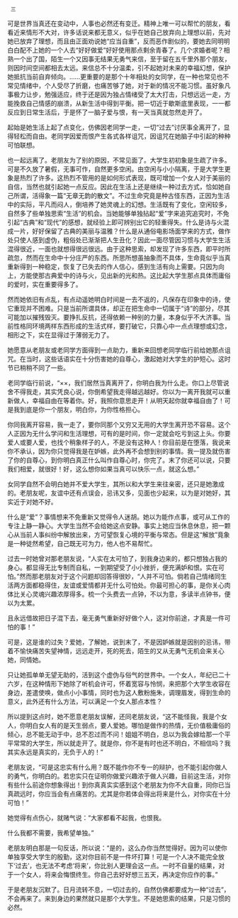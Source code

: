      三 

   可是世界当真还在变动中，人事也必然还有变迁。精神上唯一可以帮忙的朋友，看看近来情形不大对，许多话说来都无意义，似乎在她自己放弃向上理想以前，先对她已放弃了理想，而且由正面劝说她“应当自重”，反而恶作剧似的，要她去同明明白白配不上她的一个人去“好好做爱”好好使用那点剩余青春了。几个求婚者呢？相熟一个出了国，陌生一个又因事无结果无勇气来信，至于留在五千里外那个朋友，则因时间空间都相去太远。来信总不十分温柔，引不起她对未来的幸福幻想，保护她抵抗当前自弃倾向。……更重要的是那个十年相处的女同学，在一种也常见也不常见情绪中，个人受尽了折磨，也痛苦够了她，对于新的情况不能习惯。虽好象凡事极力让步，勉强适应，终于还是因为独占情绪受了太大打击，只想远远一走，方能挽救自己情感的崩溃，从新生活中得到平衡。把一切近于歇斯底里表现，一一都反应到日常生活后，于是怀了一脑子爱与恨，有一天当真就忽然走开了。

   起始是她生活上起了点变化，仿佛因老同学一走，一切“过去”讨厌事全离开了，显得轻松而自由。老同学因爱而恨产生各式各样诅咒，因诅咒在她脑子中引起的种种可怕联想。

   也一起远离了。老朋友为了别的原因，不常见面了。大学生初初象是生疏了许多。可是不久放了暑假，无事可作，自然更多空闲。由空闲与小小隔离，于是大学生更象是热烈了许多。这热烈不管用的是如何形式表现，既可增加一个女人对于美丽的自信，当然也就引起她一点反应。因此在生活上还是继续一种过去方式，恰如她自己所谓，活得象一篇“无章无韵的散文”。不过生命究竟是种古怪东西，正因为生活中的实际，平凡而闷人，倒培养了她灵魂上的幻想。生活既有了变化，空闲较多，自然多了些单独思索“生活”的机会。当她能够单独拈起“爱”字来追究追究时，不免引起“古典”和“现代”的感想，就经验上即可辨别出它的轻重得失。什么是诗与火混成一片，好好保留了古典的美丽与温雅？什么是从通俗电影场面学来的方式，做作处只使人感到虚伪，粗俗处已渐渐把人生丑化？因此一面尽管因习惯与大学生生活混得很近，一面也就想得很远很远。由于这种思索，却发现了许多东西，即平时所疏忽，然而在生命中十分庄严的东西。所思所想虽抽象而不具体，生命竟似乎当真重新得到一种稳定，恢复了已失去的作人信心，感到生活有向上需要。只因为向上，方能使那古典爱中的诗与火，见出新的光和热。这比起大学生那点具体而庸俗的爱时，实在重要得多了。

   然而她依旧有点乱，有点动遥她明白时间是一去不返的，凡保存在印象中的诗，使它重现并不困难。只是当前所谓具体，却正在把生命中一切属于“诗”的部分，尽其可能加以摧残毁灭。要挣扎反抗，还得依赖一种别的力量，本身似乎不大济事。当前性格同环境两样东西形成的生活式样，要打破它，只靠心中一点点理想或幻念，相形之下，实在显得过于薄弱无力了。

   她愿意从老朋友或老同学方面得到一点助力，重新来回想老同学临行前给她那点诅咒。在当时，这些话语实在十分伤害她的自尊心，激起她对大学生的护短心。这时节已稍稍不同了一些。 

   老同学临行前说，“××，我们居然当真离开了，你明白我为什么走。你口上尽管说舍不得我走，其实凭良心说，你倒希望我走得越远越好。你以为一离开我就可以重新做人，幸福自由在等着你。好，我照你意思走开！从明天起你就幸福自由了！可是我到底是你一个朋友，明白你，为你性格担心。

   你同我离开容易，我一走了，要你同那个又穷又无用的大学生离开恐不容易。这个人正因为无什么学问和生活理想，可有的是时间，你一定就会吃亏到这上头。你要爱人或要人爱，也找个稍象样子的人，不是没有这种人！你目前是在堕落，我说来你不承认，因为你只觉得我是在妒嫉，此外再不会想到别的事情。我一提及就伤害了你的自尊心，到你明白真正什么叫作自尊心时，你完了。末了你还可以说，只要我们相爱，就很好！好，这么想你如果当真可以快乐一点，就这么想。”

   女同学自然不会明白她并不爱大学生，其所以和大学生来往亲密，还只是她激成的。老朋友呢，友谊中还有点误会，忌讳又多，见面也少起来，以为是对她好，其实近于对她不好。

   什么是“爱”？事情想来不免重新又觉得令人迷胡。她以为能作点事，或可从工作的专注上静一静心。大学生当然不会给她这点安静。事实上她应当休息休息，把一颗心从当前人事纠纷中解放出来，方可望恢复心境的平衡与常态。但是这“解放”竟象是一种徒然希望，自己既无可为力，他人也不易帮忙。

   过去一时她曾对那老朋友说，“人实在太可怕了，到我身边来的，都只想独占我的身心。都显得无比专制而自私，一到期望受了小小挫折，便充满妒和恨。实在可怕。”然而那老朋友对于这个问题却回答得很妙，“人并不可怕。倘若自己情绪同生活两方面都稳得住，友谊或爱情都并无什么可怕处。你最可担心的事，是你关心肉体比关心灵魂兴趣浓厚得多。梳一个头费去一点钟，不以为意，多读半点钟书，便以为太累。

   且永远借故把日子混下去，毫无勇气重新好好做个人，这对你前途，才真是一件可怕的事！” 

   可是，这是谁的过失？爱她，了解她，说到末了，不是因妒嫉就是因别的忌讳，带着不愉快痛苦失望神情，远远走开，死的死去，陌生的又从无勇气无机会来关心她，同情她。

   只让她孤单单无望无助的，活到这个虚伪与俗气的世界中。一个女人，年纪已二十六岁，在这种情形下她除了听机会许可，怀着宽容与怜悯，来把那个大学生收容在身边，差遣使唤，做点小小事情，同时也为这人敷粉施朱，调理眉发，得到生命的意义，此外还有什么方法，可以满足一个女人那点本性？

   所以提到这点时，她不愿意老朋友误解，还同老朋友说，“这不能怪我，我是个女人，你明白女人有的是天生弱点，要人爱她。哪怕是做作的热情，无价值极庸俗的倾心，总不能无动于中，总不忍过而不问！姐姐不明白，总以为我会嫁给那一个平平常常的大学生，所以就走开了。就是你，你不是有时也还不明白，不相信吗？我其实永远是真实的，无负于人的！”

   老朋友说，“可是这忠实有什么用？既不能作你不专一的辩护，也不能引起你做人的勇气，你明白的。若忠实只在证明你做爱兴趣浓于做人兴趣，目前这生活，对你有些什么前途你想象得出！到你真真实实感到这个老朋友为你不大自重，同你已当真疏远时，你应当会有点痛苦的。尤其是你若体会得出将来是什么，对你实在十分可怕！”

   她觉得有点伤心，就赌气说：“大家都看不起我，也恨我。 

   什么我都不需要，我希望单独。” 

   老朋友明白那是一句反话，所以说：“是的，这么办你当然觉得好。因为可以使你单独享受大学生的殷勤，这对你目前不是一件坏打算！可是一个人决不能完全放下‘过去’，也无法不考虑‘将来’，你比别人更理会这一点。一时不自量的结果，对于一个女人，将来会悔恨终生。你自己去好好想三五天，再决定你应作的事。” 

   于是老朋友沉默了。日月流转不息，一切过去的，自然仿佛都要成为一种“过去”，不会再来了。来到身边的果然就只是那个大学生。不是她思索的结果，只是习惯的必然。

